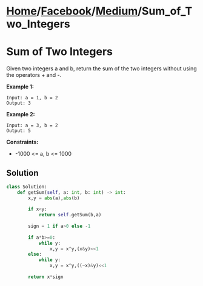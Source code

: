 # [Home](./../..)/[Facebook](./..)/[Medium](./)/Sum_of_Two_Integers
<h1>Sum of Two Integers</h1>

<p>
Given two integers a and b, return the sum of the two integers without using the operators + and -.
</p>

<b>Example 1:</b>

    Input: a = 1, b = 2
    Output: 3
    
<b>Example 2:</b>

    Input: a = 3, b = 2
    Output: 5

<b>Constraints:</b>

- -1000 <= a, b <= 1000

<h2>Solution</h2>

```python
class Solution:
    def getSum(self, a: int, b: int) -> int:
        x,y = abs(a),abs(b)
        
        if x<y:
            return self.getSum(b,a)
        
        sign = 1 if a>0 else -1
        
        if a*b>=0:
            while y:
                x,y = x^y,(x&y)<<1
        else:
            while y:
                x,y = x^y,((~x)&y)<<1
                
        return x*sign
```
